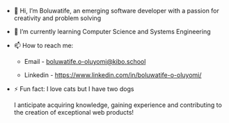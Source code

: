 - 👋 Hi, I’m Boluwatife, an emerging software developer with a passion for creativity and problem solving
- 🌱 I’m currently learning Computer Science and Systems Engineering
- 📫 How to reach me:
  
  - Email - boluwatife.o-oluyomi@kibo.school
  
  - Linkedin  -  https://www.linkedin.com/in/boluwatife-o-oluyomi/  
    
- ⚡ Fun fact: I love cats but I have two dogs

  I anticipate acquiring knowledge, gaining experience and contributing to the creation of exceptional web products!
<!---
tifee13/tifee13 is a ✨ special ✨ repository because its `README.md` (this file) appears on your GitHub profile.
You can click the Preview link to take a look at your changes.
--->

